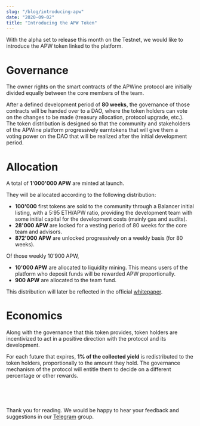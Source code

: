 ```yaml
---
slug: "/blog/introducing-apw"
date: "2020-09-02"
title: "Introducing the APW Token"
---
```


With the alpha set to release this month on the Testnet, we would like to introduce the APW token linked to the platform.

# Governance

The owner rights on the smart contracts of the APWine protocol are initially divided equally between the core members of the team.

After a defined development period of **80 weeks**, the governance of those contracts will be handed over to a DAO, where the token holders can vote on the changes to be made (treasury allocation, protocol upgrade, etc.). The token distribution is designed so that the community and stakeholders of the APWine  platform progressively earntokens that will give them a voting power on the DAO that will be realized after the initial development period.

# Allocation

A total of **1'000'000 APW** are minted at launch.

They will be allocated according to the following distribution:

- **100'000** first tokens are sold to the community through a Balancer initial listing, with a 5:95 ETH/APW ratio, providing the development team with some initial capital for the development costs (mainly gas and audits).
- **28'000 APW** are locked for a vesting period of 80 weeks for the core team and advisors.
- **872'000 APW** are unlocked progressively on a weekly basis (for 80 weeks).

Of those weekly 10'900 APW,
- **10'000 APW** are allocated to liquidity mining. This means users of the platform who deposit funds will be rewarded APW proportionally.
- **900 APW** are allocated to the team fund.

This distribution will later be reflected in the official [whitepaper](http://localhost:8000/APWine___Whitepaper.pdf).

# Economics

Along with the governance that this token provides, token holders are incentivized to act in a positive direction with the protocol and its development.

For each future that expires, **1% of the collected yield** is redistributed to the token holders, proportionally to the amount they hold. The governance mechanism of the protocol will entitle them to decide on a different percentage or other rewards.

&nbsp;

&nbsp;

Thank you for reading. We would be happy to hear your feedback and suggestions in our [Telegram](https://t.me/APWineFinance) group.